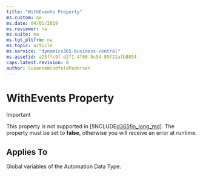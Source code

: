 ```yaml
---
title: "WithEvents Property"
ms.custom: na
ms.date: 04/01/2019
ms.reviewer: na
ms.suite: na
ms.tgt_pltfrm: na
ms.topic: article
ms.service: "dynamics365-business-central"
ms.assetid: a25ffc9f-d2f1-4f60-8c54-85f21afb8854
caps.latest.revision: 8
author: SusanneWindfeldPedersen
---
```


 

# WithEvents Property
> [!IMPORTANT]  
>  This property is not supported in [!INCLUDE[d365fin_long_md](../includes/d365fin_long_md.md)]. The property must be set to **false**, otherwise you will receive an error at runtime.  
  
## Applies To  
 Global variables of the Automation Data Type.  
<!--  
## See Also  
 [Automation Data Type](../datatypes/devenv-automation-data-type.md) 
 -->
